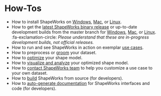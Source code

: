# How-Tos

- How to install ShapeWorks on [Windows](../users/install.md#installing-shapeworks-on-windows), [Mac](../users/install.md#installing-shapeworks-on-mac), or [Linux](../users/install.md#installing-shapeworks-on-linux).
- How to get the [latest ShapeWorks binary release](https://github.com/SCIInstitute/ShapeWorks/releases/latest) or up-to-date development builds from the master branch for [Windows](https://github.com/SCIInstitute/ShapeWorks/releases/tag/dev-windows), [Mac](https://github.com/SCIInstitute/ShapeWorks/releases/tag/dev-mac), or [Linux](https://github.com/SCIInstitute/ShapeWorks/releases/tag/dev-linux). :fa-exclamation-circle: *Please understand that these are in-progress development builds, not official releases.*
- How to run and see ShapeWorks in action on exemplar [use cases](../use-cases/use-cases.md). 
- How to preprocess or [groom](../workflow/groom.md) your dataset.
- How to [optimize](../workflow/optimize.md) your shape model.
- How to [visualize and analyze](../workflow/analyze.md) your optimized shape model.
- How to [contact ShapeWorks team](../about/contact.md) to help you customize a use case to your own dataset.
- How to [build](../dev/build.md) ShapeWorks from source (for developers).
- How to [auto-generate documentation](../dev/docs.md#auto-generating-shapeworks-commands-documentation) for ShapeWorks interfaces and code (for developers).


